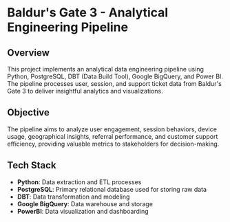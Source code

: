 # Baldur's Gate 3 - Analytical Engineering Pipeline

## Overview

This project implements an analytical data engineering pipeline using Python, PostgreSQL, DBT (Data Build Tool), Google BigQuery, and Power BI. The pipeline processes user, session, and support ticket data from Baldur's Gate 3 to deliver insightful analytics and visualizations.

## Objective

The pipeline aims to analyze user engagement, session behaviors, device usage, geographical insights, referral performance, and customer support efficiency, providing valuable metrics to stakeholders for decision-making.

## Tech Stack

- **Python**: Data extraction and ETL processes
- **PostgreSQL**: Primary relational database used for storing raw data
- **DBT**: Data transformation and modeling
- **Google BigQuery**: Data warehouse and storage
- **PowerBI**: Data visualization and dashboarding

